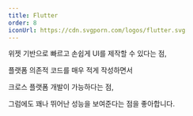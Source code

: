 ```yaml
---
title: Flutter
order: 8
iconUrl: https://cdn.svgporn.com/logos/flutter.svg
---
```


<span class="nw">위젯 기반으로 빠르고 손쉽게</span>
<span class="nw">UI를 제작할 수 있다는 점,</span>

<span class="nw">플랫폼 의존적 코드를</span>
<span class="nw">매우 적게 작성하면서</span>

<span class="nw">크로스 플랫폼 개발이</span>
<span class="nw">가능하다는 점,</span>

<span class="nw">그럼에도 꽤나 뛰어난 성능을</span>
<span class="nw">보여준다는 점을 좋아합니다.</span>
